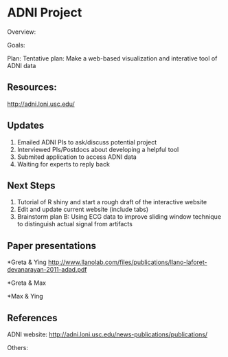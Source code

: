 # ADNI Project

Overview:

Goals: 

Plan:
  Tentative plan: Make a web-based visualization and interative tool of ADNI data 

## Resources:

http://adni.loni.usc.edu/

## Updates
1. Emailed ADNI PIs to ask/discuss potential project
2. Interviewed PIs/Postdocs about developing a helpful tool
3. Submited application to access ADNI data
4. Waiting for experts to reply back 

## Next Steps
1. Tutorial of R shiny and start a rough draft of the interactive website 
2. Edit and update current website (include tabs)
3. Brainstorm plan B: Using ECG data to improve sliding window technique to distinguish actual signal from artifacts 

## Paper presentations
*Greta & Ying
  http://www.llanolab.com/files/publications/llano-laforet-devanarayan-2011-adad.pdf
  
*Greta & Max

*Max & Ying

## References

ADNI website: 
http://adni.loni.usc.edu/news-publications/publications/

Others:

